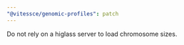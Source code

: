 ```yaml
---
"@vitessce/genomic-profiles": patch
---
```


Do not rely on a higlass server to load chromosome sizes.

